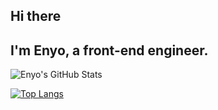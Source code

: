 ## Hi there 

## I'm Enyo, a front-end engineer.


<img src="https://github-readme-stats.vercel.app/api?username=EnyoYaTing&show_icons=true&line_height=27&isFork=true&count_private=true&theme=rose_pine" alt="Enyo's GitHub Stats" />


[![Top Langs](https://github-readme-stats.vercel.app/api/top-langs/?username=EnyoYaTing)](https://github.com/EnyoYaTing/github-readme-stats)
